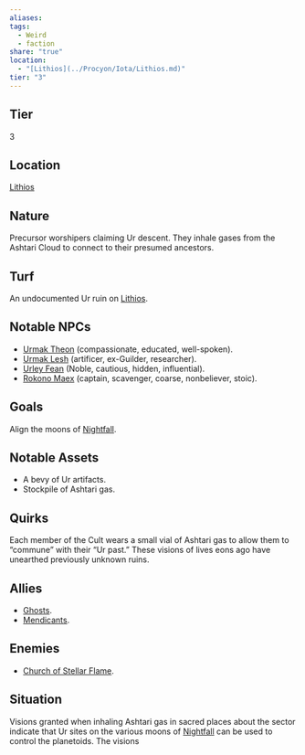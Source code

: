 ```yaml
---
aliases: 
tags:
  - Weird
  - faction
share: "true"
location:
  - "[Lithios](../Procyon/Iota/Lithios.md)"
tier: "3"
---
```

## Tier

3

## Location

[Lithios](../Procyon/Iota/Lithios.md)

## Nature

Precursor worshipers claiming Ur descent. They inhale gases from the Ashtari Cloud to connect to their presumed ancestors.

## Turf

An undocumented Ur ruin on [Lithios](../Procyon/Iota/Lithios.md).

## Notable NPCs

- [Urmak Theon](Urmak%20Theon.md) (compassionate, educated, well-spoken).
- [Urmak Lesh](Urmak%20Lesh.md) (artificer, ex-Guilder, researcher).
- [Urley Fean](Urley%20Fean.md) (Noble, cautious, hidden, influential).
- [Rokono Maex](Rokono%20Maex.md) (captain, scavenger, coarse, nonbeliever, stoic).


## Goals

Align the moons of [Nightfall](../Procyon/Brekk/Nightfall.md).

## Notable Assets

- A bevy of Ur artifacts.
- Stockpile of Ashtari gas.


## Quirks

Each member of the Cult wears a small vial of Ashtari gas to allow them to “commune” with their “Ur past.” These visions of lives eons ago have unearthed previously unknown ruins.

## Allies

- [Ghosts](./Ghosts.md).
- [Mendicants](./Mendicants.md).


## Enemies

- [Church of Stellar Flame](./Church%20of%20Stellar%20Flame.md).


## Situation

Visions granted when inhaling Ashtari gas in sacred places about the sector indicate that Ur sites on the various moons of [Nightfall](../Procyon/Brekk/Nightfall.md) can be used to control the planetoids. The visions
